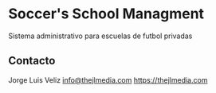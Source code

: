 # Soccer's School Managment

Sistema administrativo para escuelas de futbol privadas

## Contacto
Jorge Luis Veliz
info@thejlmedia.com
https://thejlmedia.com



